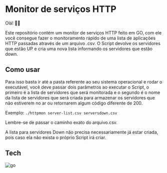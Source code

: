 # Monitor de serviços HTTP

Olá! 🧑‍💻

Este repositório contém um monitor de serviços HTTP feito em GO, com ele você consegue fazer o monitoramento rápido de uma lista de aplicações HTTP passadas através de um arquivo .csv. O Script devolve os servidores que estão UP e cria uma nova lista informando os servidores que estão down.

## Como usar

Para isso basta ir até a pasta referente ao seu sistema operacional e rodar o executável, você deve passar dois parâmetros ao executar o Script, o primeiro é a lista de servidores que será monitorada e o segundo é o nome da lista de servidores que será criada para armazenar os servidores que não estiverem no ar ou retornarem algum código diferente de 200. 

Exemplo: `./httpmon server-list.csv serversdown.csv`

Lembre-se de passar o caminho exato do arquivo.csv.

A lista para servidores Down não precisa necessariamente já estar criada, pois caso ela não exista o próprio Script irá criar.

## Tech

![go](https://img.shields.io/badge/Go-00ADD8?style=for-the-badge&logo=go&logoColor=white)